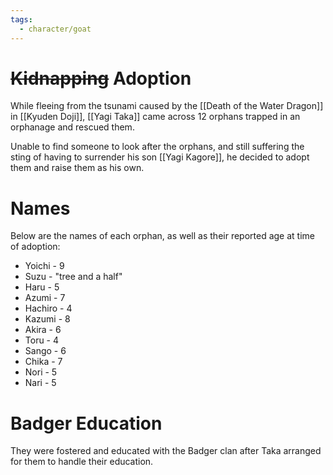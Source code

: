 ```yaml
---
tags:
  - character/goat
---
```

# ~~Kidnapping~~ Adoption
While fleeing from the tsunami caused by the [[Death of the Water Dragon]] in [[Kyuden Doji]], [[Yagi Taka]] came across 12 orphans trapped in an orphanage and rescued them.

Unable to find someone to look after the orphans, and still suffering the sting of having to surrender his son [[Yagi Kagore]], he decided to adopt them and raise them as his own.
# Names
Below are the names of each orphan, as well as their reported age at time of adoption:
- Yoichi - 9
- Suzu - "tree and a half"
- Haru - 5
- Azumi - 7
- Hachiro - 4
- Kazumi - 8
- Akira - 6
- Toru - 4
- Sango - 6
- Chika - 7
- Nori - 5
- Nari - 5
# Badger Education
They were fostered and educated with the Badger clan after Taka arranged for them to handle their education.